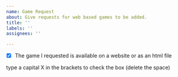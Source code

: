 ```yaml
---
name: Game Request
about: Give requests for web based games to be added.
title: ''
labels: ''
assignees: ''

---
```


- [X] The game I requested is available on a website or as an html file

type a capital X in the brackets to check the box (delete the space)
